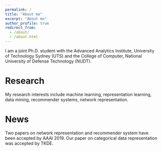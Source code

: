 ```yaml
---
permalink: /
title: "About me"
excerpt: "About me"
author_profile: true
redirect_from: 
  - /about/
  - /about.html
---
```


I am a joint Ph.D. student with the Advanced Analytics Institute, University of Technology Sydney (UTS) and the College of Computer, National University of Defense Technology (NUDT). 

Research
========

My research interests include machine learning, representation learning, data mining, recommender systems, network representation.

News
====
Two papers on network representation and recommender system have been accepted by AAAI 2019.
Our paper on categorical data representation was accepted by TKDE.



